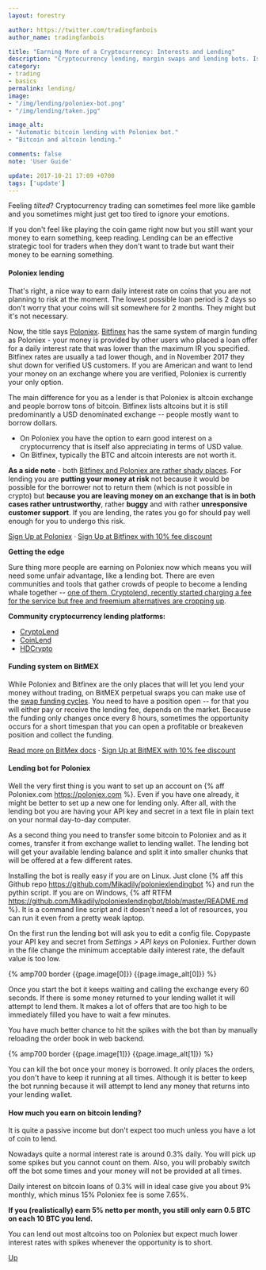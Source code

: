 ```yaml
---
layout: forestry

author: https://twitter.com/tradingfanbois
author_name: tradingfanbois

title: "Earning More of a Cryptocurrency: Interests and Lending"
description: "Cryptocurrency lending, margin swaps and lending bots. Is altcoin lending worth it or better to stick with BTC loans?"
category:
- trading
- basics
permalink: lending/
image:
- "/img/lending/poloniex-bot.png"
- "/img/lending/taken.jpg"

image_alt:
- "Automatic bitcoin lending with Poloniex bot."
- "Bitcoin and altcoin lending."

comments: false
note: 'User Guide'

update: 2017-10-21 17:09 +0700
tags: ['update']
---
```




Feeling _tilted_? Cryptocurrency trading can sometimes feel more like gamble and you sometimes might just get too tired to ignore your emotions.

If you don't feel like playing the coin game right now but you still want your money to earn something, keep reading. Lending can be an effective strategic tool for traders when they don't want to trade but want their money to be earning something.

#### Poloniex lending

That's right, a nice way to earn daily interest rate on coins that you are not planning to risk at the moment. The lowest possible loan period is 2 days so don't worry that your coins will sit somewhere for 2 months. They might but it's not necessary.

Now, the title says [Poloniex](https://poloniex.com). [Bitfinex](https://www.bitfinex.com/?refcode=5egV78YtlC) has the same system of margin funding as Poloniex - your money is provided by other users who placed a loan offer for a daily interest rate that was lower than the maximum IR you specified. Bitfinex rates are usually a tad lower though, and in November 2017 they shut down for verified US customers. If you are American and want to lend your money on an exchange where you are verified, Poloniex is currently your only option.

The main difference for you as a lender is that Poloniex is altcoin exchange and people borrow tons of bitcoin. Bitfinex lists altcoins but it is still predominantly a USD denominated exchange -- people mostly want to borrow dollars.

* On Poloniex you have the option to earn good interest on a cryptocurrency that is itself also appreciating in terms of USD value.
* On Bitfinex, typically the BTC and altcoin interests are not worth it.

**As a side note** - both [Bitfinex and Poloniex are rather shady places](https://www.altcointrading.net/altcoin-exchanges/). For lending you are **putting your money at risk** not because it would be possible for the borrower not to return them (which is not possible in crypto) but **because you are leaving money on an exchange that is in both cases rather untrustworthy**, rather **buggy** and with rather **unresponsive customer support**. If you are lending, the rates you go for should pay well enough for you to undergo this risk.

[Sign Up at Poloniex](https://poloniex.com) &middot; [Sign Up at Bitfinex with 10% fee discount](https://www.bitfinex.com/?refcode=5egV78YtlC)

**Getting the edge**

Sure thing more people are earning on Poloniex now which means you will need some unfair advantage, like a lending bot. There are even communities and tools that gather crowds of people to become a lending whale together -- [one of them, Cryptolend, recently started charging a fee for the service but free and freemium alternatives are cropping up](https://cryptolend.net/premium.html#premium).

**Community cryptocurrency lending platforms:**

* [CryptoLend](https://cryptolend.net/)
* [CoinLend](https://www.coinlend.org/)
* [HDCrypto](https://hdcrypto.com/)

#### Funding system on BitMEX

While Poloniex and Bitfinex are the only places that will let you lend your money without trading, on BitMEX perpetual swaps you can make use of the [swap funding cycles](https://www.bitmex.com/app/swapsGuide#Funding). You need to have a position open -- for that you will either pay or receive the lending fee, depends on the market. Because the funding only changes once every 8 hours, sometimes the opportunity occurs for a short timespan that you can open a profitable or breakeven position and collect the funding.

[Read more on BitMex docs](https://www.bitmex.com/app/swapsGuide#Funding) &middot; [Sign Up at BitMEX with 10% fee discount](https://www.bitmex.com/register/iYQB44)

#### Lending bot for Poloniex

Well the very first thing is you want to set up an account on {% aff Poloniex.com https://poloniex.com %}. Even if you have one already, it might be better to set up a new one for lending only. After all, with the lending bot you are having your API key and secret in a text file in plain text on your normal day-to-day computer.

As a second thing you need to transfer some bitcoin to Poloniex and as it comes, transfer it from exchange wallet to lending wallet. The lending bot will get your available lending balance and split it into smaller chunks that will be offered at a few different rates.

Installing the bot is really easy if you are on Linux. Just clone {% aff this Github repo https://github.com/Mikadily/poloniexlendingbot %} and run the pythin script. If you are on Windows, {% aff RTFM https://github.com/Mikadily/poloniexlendingbot/blob/master/README.md %}. It is a command line script and it doesn't need a lot of resources, you can run it even from a pretty weak laptop.

On the first run the lending bot will ask you to edit a config file. Copypaste your API key and secret from _Settings > API keys_ on Poloniex. Further down in the file change the minimum acceptable daily interest rate, the default value is too low.

{% amp700 border {{page.image[0]}} {{page.image_alt[0]}} %}

Once you start the bot it keeps waiting and calling the exchange every 60 seconds. If there is some money returned to your lending wallet it will attempt to lend them. It makes a lot of offers that are too high to be immediately filled you have to wait a few minutes.

You have much better chance to hit the spikes with the bot than by manually reloading the order book in web backend.

{% amp700 border {{page.image[1]}} {{page.image_alt[1]}} %}

You can kill the bot once your money is borrowed. It only places the orders, you don't have to keep it running at all times. Although it is better to keep the bot running because it will attempt to lend any money that returns into your lending wallet.

#### How much you earn on bitcoin lending?

It is quite a passive income but don't expect too much unless you have a lot of coin to lend.

Nowadays quite a normal interest rate is around 0.3% daily. You will pick up some spikes but you cannot count on them. Also, you will probably switch off the bot some times and your money will not be provided at all times.

Daily interest on bitcoin loans of 0.3% will in ideal case give you about 9% monthly, which minus 15% Poloniex fee is some 7.65%.

**If you (realistically) earn 5% netto per month, you still only earn 0.5 BTC on each 10 BTC you lend.**

You can lend out most altcoins too on Poloniex but expect much lower interest rates with spikes whenever the opportunity is to short.

[Up](#)
